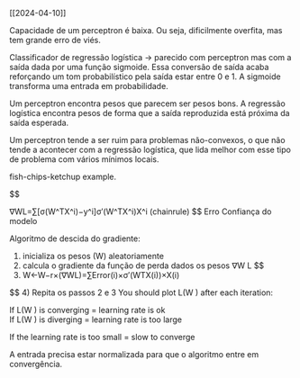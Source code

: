 [[2024-04-10]]

Capacidade de um perceptron é baixa. Ou seja, dificilmente overfita, mas tem grande erro de viés. 

Classificador de regressão logística -> parecido com perceptron mas com a saída dada por uma função sigmoide. Essa conversão de saída acaba reforçando um tom probabilístico pela saída estar entre 0 e 1. A sigmoide transforma uma entrada em probabilidade.

Um perceptron encontra pesos que parecem ser pesos bons.
A regressão logística encontra pesos de forma que a saída reproduzida está próxima da saída esperada.

Um perceptron tende a ser ruim para problemas não-convexos, o que não tende a acontecer com a regressão logística, que lida melhor com esse tipo de problema com vários mínimos locais.

fish-chips-ketchup example.

$$

∇WL=∑[σ(W^TX^i)−y^i]σ′(W^TX^i)X^i   (chainrule)
$$
		            		Erro                     Confiança do modelo

Algoritmo de descida do gradiente:
1) inicializa os pesos (W) aleatoriamente
2) calcula o gradiente da função de perda dados os pesos  ∇W L
$$
3) W←W−r×(∇WL)=∑Error(i)×σ′(WTX(i))×X(i)

$$
4) Repita os passos 2 e 3
You should plot L(W ) after each iteration:

If L(W ) is converging = learning rate is ok  
If L(W ) is diverging = learning rate is too large

If the learning rate is too small = slow to converge

A entrada precisa estar normalizada para que o algoritmo entre em convergência.